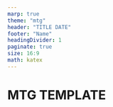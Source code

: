 ```yaml
---
marp: true
theme: "mtg"
header: "TITLE DATE"
footer: "Name"
headingDivider: 1
paginate: true
size: 16:9
math: katex
---
```


# MTG TEMPLATE
